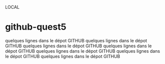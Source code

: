 LOCAL

# github-quest5


quelques lignes dans le dépot GITHUB
quelques lignes dans le dépot GITHUB
quelques lignes dans le dépot GITHUB
quelques lignes dans le dépot GITHUB
quelques lignes dans le dépot GITHUB
quelques lignes dans le dépot GITHUB
quelques lignes dans le dépot GITHUB
